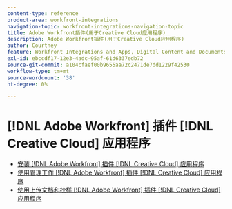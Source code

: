 ```yaml
---
content-type: reference
product-area: workfront-integrations
navigation-topic: workfront-integrations-navigation-topic
title: Adobe Workfront插件(用于Creative Cloud应用程序)
description: Adobe Workfront插件(用于Creative Cloud应用程序)
author: Courtney
feature: Workfront Integrations and Apps, Digital Content and Documents
exl-id: ebccdf17-12e3-4adc-95af-61d6337edb72
source-git-commit: a104cfaef00b9655aa72c2471de7dd1229f42530
workflow-type: tm+mt
source-wordcount: '38'
ht-degree: 0%

---
```



# [!DNL Adobe Workfront] 插件 [!DNL Creative Cloud] 应用程序

* [安装 [!DNL Adobe Workfront] 插件 [!DNL Creative Cloud] 应用程序](/help/quicksilver/workfront-integrations-and-apps/adobe-workfront-for-creative-cloud/wf-cc-install-toc.md)
* [使用管理工作 [!DNL Adobe Workfront] 插件 [!DNL Creative Cloud] 应用程序](/help/quicksilver/workfront-integrations-and-apps/adobe-workfront-for-creative-cloud/wf-cc-manage-work-toc.md)
* [使用上传文档和校样 [!DNL Adobe Workfront] 插件 [!DNL Creative Cloud] 应用程序](/help/quicksilver/workfront-integrations-and-apps/adobe-workfront-for-creative-cloud/wf-cc-docs-proofs-toc.md)
